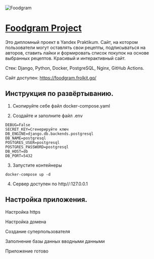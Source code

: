 ![Foodgram](https://github.com/frolkit/foodgram-project/workflows/Foodgram/badge.svg)

# [Foodgram Project](https://foodgram.frolkit.gq/)
Это дипломный проект в Yandex Praktikum. Сайт, на котором пользователи могут оставлять свои рецепты, подписываться на авторов, ставить лайки и формировать список покупок на основе выбранных рецептов. Красивый и интерактивный сайт.

Стек: Django, Python, Docker, PostgreSQL, Nginx, GitHub Actions.

Сайт доступен: https://foodgram.frolkit.gq/

## Инструкция по развёртыванию.

1. Скопируйте себе файл docker-compose.yaml

2. Создайте и заполните файл .env
```
DEBUG=False
SECRET_KEY=Сгенерируйте ключ
DB_ENGINE=django.db.backends.postgresql
DB_NAME=postgresql
POSTGRES_USER=postgresql
POSTGRES_PASSWORD=postgresql
DB_HOST=db
DB_PORT=5432
```

3. Запустите контейнеры
```
docker-compose up -d
```

4. Сервер доступен по http//:127.0.0.1

## Настройка приложения.

Настройка https

Настройка домена

Создание суперпользователя

Заполнение базы данных вводными данными

Приложение готово
